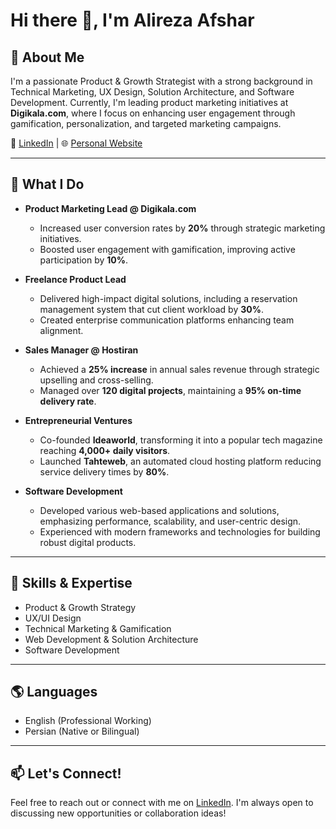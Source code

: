 # Hi there 👋, I'm Alireza Afshar

## 🌟 About Me
I'm a passionate Product & Growth Strategist with a strong background in Technical Marketing, UX Design, Solution Architecture, and Software Development. Currently, I'm leading product marketing initiatives at **Digikala.com**, where I focus on enhancing user engagement through gamification, personalization, and targeted marketing campaigns.

🔗 [LinkedIn](https://www.linkedin.com/in/alirezaafshar) | 🌐 [Personal Website](https://www.alirezaafshar.com)

---

## 🚀 What I Do

- **Product Marketing Lead @ Digikala.com**  
  - Increased user conversion rates by **20%** through strategic marketing initiatives.
  - Boosted user engagement with gamification, improving active participation by **10%**.

- **Freelance Product Lead**
  - Delivered high-impact digital solutions, including a reservation management system that cut client workload by **30%**.
  - Created enterprise communication platforms enhancing team alignment.

- **Sales Manager @ Hostiran**
  - Achieved a **25% increase** in annual sales revenue through strategic upselling and cross-selling.
  - Managed over **120 digital projects**, maintaining a **95% on-time delivery rate**.

- **Entrepreneurial Ventures**
  - Co-founded **Ideaworld**, transforming it into a popular tech magazine reaching **4,000+ daily visitors**.
  - Launched **Tahteweb**, an automated cloud hosting platform reducing service delivery times by **80%**.

- **Software Development**
  - Developed various web-based applications and solutions, emphasizing performance, scalability, and user-centric design.
  - Experienced with modern frameworks and technologies for building robust digital products.

---

## 💼 Skills & Expertise

- Product & Growth Strategy
- UX/UI Design
- Technical Marketing & Gamification
- Web Development & Solution Architecture
- Software Development

---

## 🌎 Languages
- English (Professional Working)
- Persian (Native or Bilingual)

---

## 📫 Let's Connect!
Feel free to reach out or connect with me on [LinkedIn](https://www.linkedin.com/in/alirezaafshar). I'm always open to discussing new opportunities or collaboration ideas!
